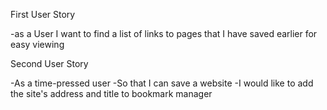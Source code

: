 First User Story

-as a User I want to find a list of links to pages that I have saved earlier for easy viewing

Second User Story

-As a time-pressed user
-So that I can save a website
-I would like to add the site's address and title to bookmark manager
